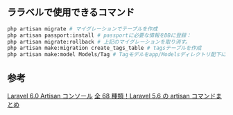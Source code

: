 ## ララベルで使用できるコマンド

```bash
php artisan migrate # マイグレーションでテーブルを作成
php artisan passport:install # passportに必要な情報をDBに登録：
php artisan migrate:rollback # 上記のマイグレーションを取り消す。
php artisan make:migration create_tags_table # tagsテーブルを作成
php artisan make:model Models/Tag # Tagモデルをapp/Modelsディレクトリ配下に作成


```

## 参考

[Laravel 6.0 Artisan コンソール](https://readouble.com/laravel/6.0/ja/artisan.html)
[全 68 種類！Laravel 5.6 の artisan コマンドまとめ](https://blog.capilano-fw.com/?p=768)
